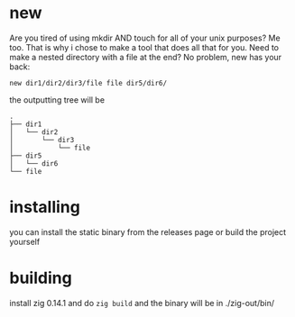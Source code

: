 # new
Are you tired of using mkdir AND touch for all of your unix purposes?
Me too. That is why i chose to make a tool that does all that for you.
Need to make a nested directory with a file at the end? No problem, new has your back:
```
new dir1/dir2/dir3/file file dir5/dir6/
```
the outputting tree will be 
```
.
├── dir1
│   └── dir2
│       └── dir3
│           └── file
├── dir5
│   └── dir6
└── file
```

# installing
you can install the static binary from the releases page or build the project yourself

# building
install zig 0.14.1 and do
`zig build`
and the binary will be in ./zig-out/bin/
